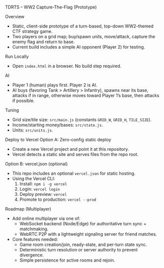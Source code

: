 TDRTS – WW2 Capture-The-Flag (Prototype)

Overview
- Static, client-side prototype of a turn-based, top-down WW2-themed CTF strategy game.
- Two players on a grid map; buy/spawn units, move/attack, capture the enemy flag and return to base.
- Current build includes a simple AI opponent (Player 2) for testing.

Run Locally
- Open `index.html` in a browser. No build step required.

AI
- Player 1 (human) plays first. Player 2 is AI.
- AI buys (favoring Tank > Artillery > Infantry), spawns near its base, attacks if in range, otherwise moves toward Player 1’s base, then attacks if possible.

Tuning
- Grid size/tile size: `src/main.js` (constants `GRID_W`, `GRID_H`, `TILE_SIZE`).
- Income/starting money/bases: `src/state.js`.
- Units: `src/units.js`.

Deploy to Vercel
Option A: Zero-config static deploy
- Create a new Vercel project and point it at this repository.
- Vercel detects a static site and serves files from the repo root.

Option B: vercel.json (optional)
- This repo includes an optional `vercel.json` for static hosting.
- Using the Vercel CLI:
  1) Install: `npm i -g vercel`
  2) Login: `vercel login`
  3) Deploy preview: `vercel`
  4) Promote to production: `vercel --prod`

Roadmap (Multiplayer)
- Add online multiplayer via one of:
  - WebSocket backend (Node/Edge) for authoritative turn sync + matchmaking.
  - WebRTC P2P with a lightweight signaling server for friend matches.
- Core features needed:
  - Game room creation/join, ready-state, and per-turn state sync.
  - Deterministic turn resolution or server authority to prevent divergence.
  - Simple persistence for active rooms and rejoin.

